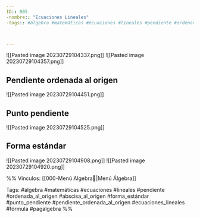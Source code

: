 ```yaml
---
ID:: 005
-nombre:: "Ecuaciones Lineales"
-tags:: #álgebra #matemáticas #ecuaciones #lineales #pendiente #ordenada_al_origen #abscisa_al_origen #forma_estándar #punto_pendiente #pendiente_ordenada_al_origen #ecuaciones_lineales #fórmula #pagalgebra 



---
```

![[Pasted image 20230729104337.png]]
![[Pasted image 20230729104357.png]]

## Pendiente ordenada al origen
![[Pasted image 20230729104451.png]]
## Punto pendiente
![[Pasted image 20230729104525.png]]
## Forma estándar
![[Pasted image 20230729104908.png]]
![[Pasted image 20230729104920.png]]

%%
Vínculos:
[[000-Menú Algebra📃|Menú Álgebra]]

Tags:
#álgebra #matemáticas #ecuaciones #lineales #pendiente #ordenada_al_origen #abscisa_al_origen #forma_estándar #punto_pendiente #pendiente_ordenada_al_origen #ecuaciones_lineales #fórmula #pagalgebra 
%%